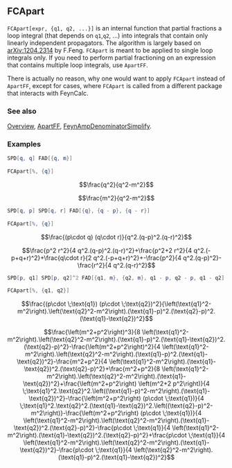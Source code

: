 ## FCApart

`FCApart[expr, {q1, q2, ...}]` is an internal function that partial fractions a loop integral (that depends on `q1`,`q2`, ...) into integrals that contain only linearly independent propagators. The algorithm is largely based on [arXiv:1204.2314](https://arxiv.org/abs/1204.2314) by F.Feng. `FCApart` is meant to be applied to single loop integrals only. If you need to perform partial fractioning on an expression that contains multiple loop integrals, use `ApartFF`.

There is actually no reason, why one would want to apply `FCApart` instead of `ApartFF`, except for cases, where `FCApart` is called from a different package that interacts with FeynCalc.

### See also

[Overview](Extra/FeynCalc.md), [ApartFF](ApartFF.md), [FeynAmpDenominatorSimplify](FeynAmpDenominatorSimplify.md).

### Examples

```mathematica
SPD[q, q] FAD[{q, m}] 
 
FCApart[%, {q}]
```

$$\frac{q^2}{q^2-m^2}$$

$$\frac{m^2}{q^2-m^2}$$

```mathematica
SPD[q, p] SPD[q, r] FAD[{q}, {q - p}, {q - r}] 
 
FCApart[%, {q}]
```

$$\frac{(p\cdot q) (q\cdot r)}{q^2.(q-p)^2.(q-r)^2}$$

$$\frac{p^2 r^2}{4 q^2.(q-p)^2.(q-r)^2}+\frac{p^2+2 r^2}{4 q^2.(-p+q+r)^2}+\frac{q\cdot r}{2 q^2.(-p+q+r)^2}+-\frac{p^2}{4 q^2.(q-p)^2}-\frac{r^2}{4 q^2.(q-r)^2}$$

```mathematica
SPD[p, q1] SPD[p, q2]^2 FAD[{q1, m}, {q2, m}, q1 - p, q2 - p, q1 - q2] 
 
FCApart[%, {q1, q2}]
```

$$\frac{(p\cdot \;\text{q1}) (p\cdot \;\text{q2})^2}{\left(\text{q1}^2-m^2\right).\left(\text{q2}^2-m^2\right).(\text{q1}-p)^2.(\text{q2}-p)^2.(\text{q1}-\text{q2})^2}$$

$$\frac{\left(m^2+p^2\right)^3}{8 \left(\text{q1}^2-m^2\right).\left(\text{q2}^2-m^2\right).(\text{q1}-p)^2.(\text{q1}-\text{q2})^2.(\text{q2}-p)^2}-\frac{\left(m^2+p^2\right)^2}{4 \left(\text{q1}^2-m^2\right).\left(\text{q2}^2-m^2\right).(\text{q1}-p)^2.(\text{q1}-\text{q2})^2}-\frac{m^2+p^2}{4 \left(\text{q1}^2-m^2\right).(\text{q1}-\text{q2})^2.(\text{q2}-p)^2}+\frac{m^2+p^2}{8 \left(\text{q1}^2-m^2\right).\left(\text{q2}^2-m^2\right).(\text{q1}-\text{q2})^2}+\frac{\left(m^2+p^2\right) \left(m^2+2 p^2\right)}{4 \;\text{q1}^2.\text{q2}^2.\left((\text{q1}-p)^2-m^2\right).(\text{q1}-\text{q2})^2}-\frac{\left(m^2+p^2\right) (p\cdot \;\text{q1})}{4 \;\text{q1}^2.\text{q2}^2.(\text{q1}-\text{q2})^2.\left((\text{q2}-p)^2-m^2\right)}-\frac{\left(m^2+p^2\right) (p\cdot \;\text{q1})}{4 \left(\text{q1}^2-m^2\right).\left(\text{q2}^2-m^2\right).(\text{q1}-\text{q2})^2.(\text{q2}-p)^2}-\frac{p\cdot \;\text{q1}}{4 \left(\text{q1}^2-m^2\right).(\text{q1}-\text{q2})^2.(\text{q2}-p)^2}+\frac{p\cdot \;\text{q1}}{4 \left(\text{q1}^2-m^2\right).\left(\text{q2}^2-m^2\right).(\text{q1}-\text{q2})^2}-\frac{p\cdot \;\text{q1}}{4 \left(\text{q2}^2-m^2\right).(\text{q1}-p)^2.(\text{q1}-\text{q2})^2}$$